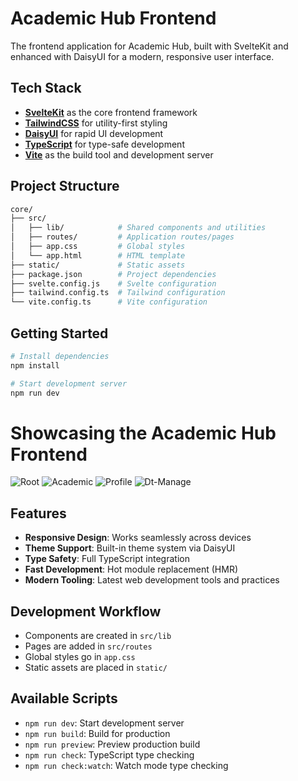 # Academic Hub Frontend

The frontend application for Academic Hub, built with SvelteKit and enhanced with DaisyUI for a modern, responsive user interface.

## Tech Stack

- [**SvelteKit**](https://kit.svelte.dev/) as the core frontend framework
- [**TailwindCSS**](https://tailwindcss.com/) for utility-first styling
- [**DaisyUI**](https://daisyui.com/) for rapid UI development
- [**TypeScript**](https://www.typescriptlang.org/) for type-safe development
- [**Vite**](https://vitejs.dev/) as the build tool and development server

## Project Structure

```bash
core/
├── src/
│   ├── lib/            # Shared components and utilities
│   ├── routes/         # Application routes/pages
│   ├── app.css         # Global styles
│   └── app.html        # HTML template
├── static/             # Static assets
├── package.json        # Project dependencies
├── svelte.config.js    # Svelte configuration
├── tailwind.config.ts  # Tailwind configuration
└── vite.config.ts      # Vite configuration
```

## Getting Started

```bash
# Install dependencies
npm install

# Start development server
npm run dev
```

# Showcasing the Academic Hub Frontend

![Root](../resources/showcase/root.jpeg)
![Academic](../resources/showcase/academic.jpeg)
![Profile](../resources/showcase/profile.jpeg)
![Dt-Manage](../resources/showcase/dt-manage.jpeg)



## Features

- **Responsive Design**: Works seamlessly across devices
- **Theme Support**: Built-in theme system via DaisyUI
- **Type Safety**: Full TypeScript integration
- **Fast Development**: Hot module replacement (HMR)
- **Modern Tooling**: Latest web development tools and practices

## Development Workflow

- Components are created in `src/lib`
- Pages are added in `src/routes`
- Global styles go in `app.css`
- Static assets are placed in `static/`

## Available Scripts

- `npm run dev`: Start development server
- `npm run build`: Build for production
- `npm run preview`: Preview production build
- `npm run check`: TypeScript type checking
- `npm run check:watch`: Watch mode type checking
